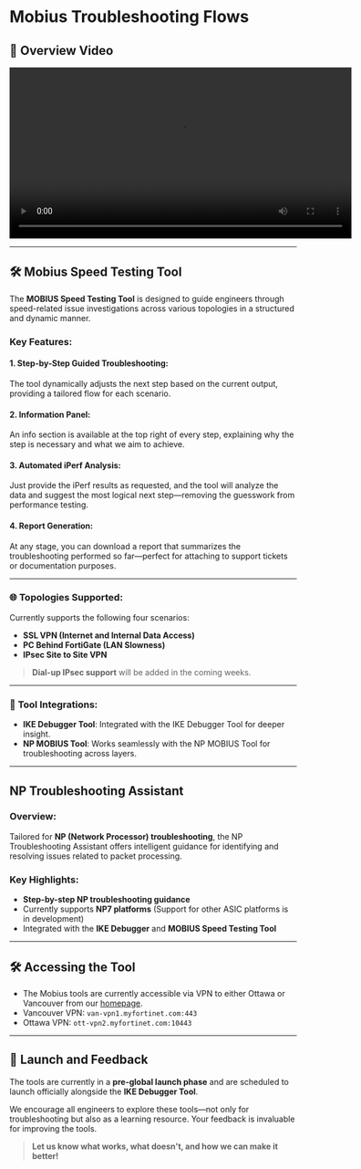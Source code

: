 # Mobius Troubleshooting Flows

## 🎥 **Overview Video**
<video controls width="600">
  <source src="/assets/videos/mobius-intro.mp4" type="video/mp4">
  Your browser does not support the video tag.
</video>

---

## 🛠️ **Mobius Speed Testing Tool**

The **MOBIUS Speed Testing Tool** is designed to guide engineers through speed-related issue investigations across various topologies in a structured and dynamic manner.

### Key Features:

#### 1. **Step-by-Step Guided Troubleshooting:**
The tool dynamically adjusts the next step based on the current output, providing a tailored flow for each scenario.

#### 2. **Information Panel:**
An info section is available at the top right of every step, explaining why the step is necessary and what we aim to achieve.

#### 3. **Automated iPerf Analysis:**
Just provide the iPerf results as requested, and the tool will analyze the data and suggest the most logical next step—removing the guesswork from performance testing.

#### 4. **Report Generation:**
At any stage, you can download a report that summarizes the troubleshooting performed so far—perfect for attaching to support tickets or documentation purposes.

---

### 🌐 **Topologies Supported:**
Currently supports the following four scenarios:

- **SSL VPN (Internet and Internal Data Access)**
- **PC Behind FortiGate (LAN Slowness)**
- **IPsec Site to Site VPN**

> **Dial-up IPsec support** will be added in the coming weeks.


---

### 🔧 **Tool Integrations:**

- **IKE Debugger Tool**: Integrated with the IKE Debugger Tool for deeper insight.
- **NP MOBIUS Tool**: Works seamlessly with the NP MOBIUS Tool for troubleshooting across layers.

---

## **NP Troubleshooting Assistant**

### Overview:
Tailored for **NP (Network Processor) troubleshooting**, the NP Troubleshooting Assistant offers intelligent guidance for identifying and resolving issues related to packet processing.

### Key Highlights:
- **Step-by-step NP troubleshooting guidance**
- Currently supports **NP7 platforms** (Support for other ASIC platforms is in development)
- Integrated with the **IKE Debugger** and **MOBIUS Speed Testing Tool**

---

## 🛠️ Accessing the Tool

* The Mobius tools are currently accessible via VPN to either Ottawa or Vancouver from our <a href="http://10.21.3.250:8863/" target="_blank">homepage</a>.
* Vancouver VPN: `van-vpn1.myfortinet.com:443`
* Ottawa VPN: `ott-vpn2.myfortinet.com:10443`

---

## 🚀 **Launch and Feedback**

The tools are currently in a **pre-global launch phase** and are scheduled to launch officially alongside the **IKE Debugger Tool**.

We encourage all engineers to explore these tools—not only for troubleshooting but also as a learning resource. Your feedback is invaluable for improving the tools.

> **Let us know what works, what doesn't, and how we can make it better!**
